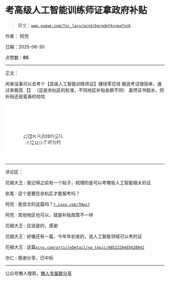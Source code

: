 # 考高级人工智能训练师证拿政府补贴

> 原文：[`www.yuque.com/for_lazy/wind/bgrqdptkvypqfxnk`](https://www.yuque.com/for_lazy/wind/bgrqdptkvypqfxnk)

作者： 阿兜

日期：2025-06-30

点赞数：**65**

* * *

正文：

闲来没事可以去考个【高级人工智能训练师证】赚钱零花钱 据说考试很简单，通过率极高 【】 （这是余杭区的标准，不同地区补贴金额不同）
虽然证书挺水，但补贴还是蛮香的哈哈

![](img/8c68342047b7b04e862486cee6a3d315.png "None")

* * *

评论区：

花椒大王 : 我记得之前有一个帖子，梳理的是可以考哪些人工智能相关的证

执笔 : 这个是要在余杭区才能报考吗？

阿兜 : 是佳文的这篇吗？[`t.zsxq.com/7HwzJ`](https://t.zsxq.com/7HwzJ)

阿兜 : 其他地区也可以，就是补贴政策不一样

花椒大王 : 应该是的，感谢

花椒大王 : 好像还有一篇，今年年初发的，说人工智能领域可以考的证

花椒大王 : 这篇[`scys.com/articleDetail/xq_topic/8852228485428842`](https://scys.com/articleDetail/xq_topic/8852228485428842)

亦仁 : 感谢分享，已中标

* * *

公众号懒人搜索，[懒人专属群分享](https://lazybook.fun/#/blog/group)